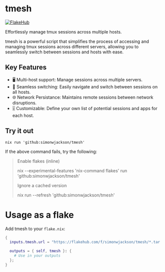 # tmesh

[![FlakeHub](https://img.shields.io/endpoint?url=https://flakehub.com/f/simonwjackson/tmesh/badge)](https://flakehub.com/flake/simonwjackson/tmesh)

Effortlessly manage tmux sessions across multiple hosts.

tmesh is a powerful script that simplifies the process of accessing and managing tmux sessions across different servers, allowing you to seamlessly switch between sessions and hosts with ease.

## Key Features

* 🖥️ Multi-host support: Manage sessions across multiple servers.
* 🔀 Seamless switching: Easily navigate and switch between sessions on all hosts.
* 🌐 Network Persistance: Maintains remote sessions between network disruptions.
* 🎚️ Customizable: Define your own list of potential sessions and apps for each host.

## Try it out

```
nix run 'github:simonwjackson/tmesh'
```

If the above command fails, try the following:

> Enable flakes (inline)
>
> nix --experimental-features 'nix-command flakes' run 'github:simonwjackson/tmesh'
> 
> Ignore a cached version
> 
> nix run --refresh 'github:simonwjackson/tmesh'

# Usage as a flake


Add tmesh to your `flake.nix`:

```nix
{
  inputs.tmesh.url = "https://flakehub.com/f/simonwjackson/tmesh/*.tar.gz";

  outputs = { self, tmesh }: {
    # Use in your outputs
  };
}
```
